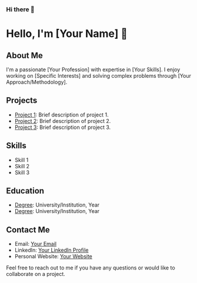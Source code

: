 ### Hi there 👋

<!--
**iamankanghosh/iamankanghosh** is a ✨ _special_ ✨ repository because its `README.md` (this file) appears on your GitHub profile.

Here are some ideas to get you started:

- 🔭 I’m currently working on ...
- 🌱 I’m currently learning ...
- 👯 I’m looking to collaborate on ...
- 🤔 I’m looking for help with ...
- 💬 Ask me about ...
- 📫 How to reach me: ...
- 😄 Pronouns: ...
- ⚡ Fun fact: ...
-->

# Hello, I'm [Your Name] 👋

## About Me
I'm a passionate [Your Profession] with expertise in [Your Skills]. I enjoy working on [Specific Interests] and solving complex problems through [Your Approach/Methodology]. 

## Projects
- [Project 1](link-to-project-1): Brief description of project 1.
- [Project 2](link-to-project-2): Brief description of project 2.
- [Project 3](link-to-project-3): Brief description of project 3.
<!-- Add more projects as needed -->

## Skills
- Skill 1
- Skill 2
- Skill 3
<!-- Add more skills as needed -->

## Education
- [Degree](link-to-degree): University/Institution, Year
- [Degree](link-to-degree): University/Institution, Year

## Contact Me
- Email: [Your Email](mailto:your-email@example.com)
- LinkedIn: [Your LinkedIn Profile](link-to-linkedin)
- Personal Website: [Your Website](link-to-website)

Feel free to reach out to me if you have any questions or would like to collaborate on a project.

